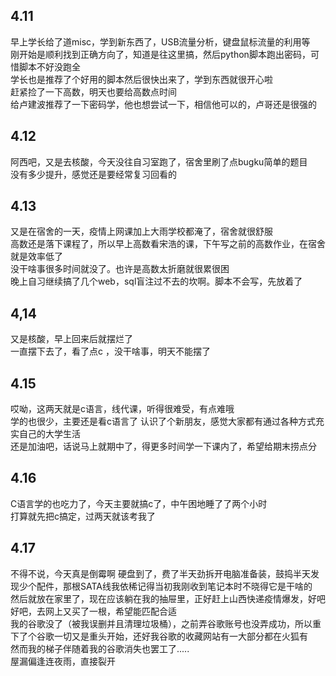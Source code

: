 ## 4.11
  早上学长给了道misc，学到新东西了，USB流量分析，键盘鼠标流量的利用等    
  刚开始是顺利找到正确方向了，知道是往这里搞，然后python脚本跑出密码，可惜脚本不好没跑全    
  学长也是推荐了个好用的脚本然后很快出来了，学到东西就很开心啦      
  赶紧捡了一下高数，明天也要给高数点时间      
  给卢建波推荐了一下密码学，他也想尝试一下，相信他可以的，卢哥还是很强的     
  
  
## 4.12
阿西吧，又是去核酸，今天没往自习室跑了，宿舍里刷了点bugku简单的题目       
没有多少提升，感觉还是要经常复习回看的  
  
## 4.13
又是在宿舍的一天，疫情上网课加上大雨学校都淹了，宿舍就很舒服   
高数还是落下课程了，所以早上高数看宋浩的课，下午写之前的高数作业，在宿舍就是效率低了   
没干啥事很多时间就没了。也许是高数太折磨就很累很困      
晚上自习继续搞了几个web，sql盲注过不去的坎啊。脚本不会写，先放着了    

## 4,14
又是核酸，早上回来后就摆烂了  
一直摆下去了，看了点c ，没干啥事，明天不能摆了      

## 4.15
哎呦，这两天就是c语言，线代课，听得很难受，有点难哦       
学的也很少，主要还是看c语言了  认识了个新朋友，感觉大家都有通过各种方式充实自己的大学生活   
还是加油吧，话说马上就期中了，得更多时间学一下课内了，希望给期末捞点分    

## 4.16
  C语言学的也吃力了，今天主要就搞c了，中午困地睡了了两个小时        
  打算就先把c搞定，过两天就该考我了    
  
## 4.17
  不得不说，今天真是倒霉啊 
  硬盘到了，费了半天劲拆开电脑准备装，鼓捣半天发现少个配件，那根SATA线我依稀记得当初我刚收到笔记本时不晓得它是干啥的    
  然后就放在家里了，现在应该躺在我的抽屉里，正好赶上山西快递疫情爆发，好吧好吧，去网上又买了一根，希望能匹配合适    
  我的谷歌没了（被我误删并且清理垃圾桶），之前弄谷歌账号也没弄成功，所以重下了个谷歌一切又是重头开始，还好我谷歌的收藏网站有一大部分都在火狐有     
  然而我的梯子伴随着我的谷歌消失也罢工了.....        
  屋漏偏逢连夜雨，直接裂开
  

